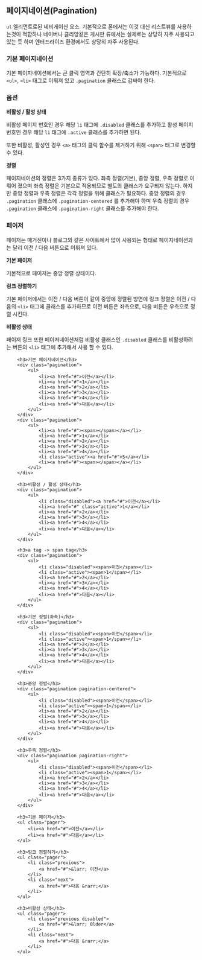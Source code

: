 <!--
layout: 'post'
section: 'Cornerstone Framework'
title: '페이지네이션'
outline: 'ul 엘리먼트로된 네비게이션 요소. 기본적으로 폰에서는 이것 대신 리스트뷰를 사용하는것이 적합하나 네이버나 클리앙같은 게시판 류에서는 실제로는 상당히 자주 사용되고 있는 듯 하며 엔터프라이즈 환경에서도 상당히 자주 사용된다. 기본 페이지네이션에서는 큰 클릭 영역과 간단히 확장/축소가 가능하다. 기본적으로 ul, li 태그로 이뤄져 있고 .pagination 클래스로 감싸야 한다…'
date: '2012-11-16'
tagstr: 'widget'
order: '[4, 2, 4]'
thumbnail: '4.2.04.paginaton.png'
-->

## 페이지네이션(Pagination)

`ul` 엘리먼트로된 네비게이션 요소. 기본적으로 폰에서는 이것 대신 리스트뷰를 사용하는것이 적합하나 네이버나 클리앙같은 게시판 류에서는 실제로는 상당히 자주 사용되고 있는 듯 하며 엔터프라이즈 환경에서도 상당히 자주 사용된다.

### 기본 페이지네이션

기본 페이지네이션에서는 큰 클릭 영역과 간단히 확장/축소가 가능하다. 기본적으로 `<ul>`, `<li>` 태그로 이뤄져 있고 `.pagination` 클래스로 감싸야 한다.

### 옵션

__비활성 / 활성 상태__

비활성 페이지 번호인 경우 해당 `li` 태그에 `.disabled` 클래스를 추가하고 활성 페이지 번호인 경우 해당 `li` 태그에 `.active` 클래스를 추가하면 된다.

또한 비활성, 활성인 경우 `<a>` 태그의 클릭 함수를 제거하기 위해 `<span>` 태그로 변경할 수 있다.

__정렬__

페이지네이션의 정렬은 3가지 종류가 있다. 좌측 정렬(기본), 중앙 정렬, 우측 정렬로 이뤄어 졌으며 좌측 정렬은 기본으로 적용되므로 별도의 클래스가 요구되지 않는다. 하지만
중앙 정렬과 우측 정렬은 각각 정렬을 위해 클래스가 필요하다. 중앙 정렬의 경우  `.pagination` 클래스에 `.pagination-centered` 를 추가해야 하며 우측 정렬의 경우 `.pagination` 클래스에 `.pagination-right` 클래스를 추가해야 한다.

### 페이저

페이저는 매거진이나 블로그와 같은 사이트에서 많이 사용되는 형태로 페이지네이션과는 달리 이전 / 다음 버튼으로 이뤄져 있다.

__기본 페이저__

기본적으로 페이저는 중앙 정렬 상태이다.

__링크 정렬하기__

기본 페이저에서는 이전 / 다음 버튼이 같이 중앙에 정렬된 방면에 링크 정렬은 이전 / 다음의 `<li>` 태그에 클래스를 추가하므로  이전 버튼은 좌측으로, 다음 버튼은 우측으로 정렬 시킨다.

__비활성 상태__

페이저 링크 또한 페이저네이션처럼 비활성 클래스인 `.disabled` 클래스를 비활성하려는 버튼의 `<li>` 태그에  추가해서 사용 할 수 있다.

``` cm, { 'iframe-height': '1230px' }
	<h3>기본 페이지네이션</h3>
    <div class="pagination">
        <ul>
            <li><a href="#">이전</a></li>
            <li><a href="#">1</a></li>
            <li><a href="#">2</a></li>
            <li><a href="#">3</a></li>
            <li><a href="#">4</a></li>
            <li><a href="#">다음</a></li>
        </ul>
    </div>
	<div class="pagination">
		<ul>
			<li><a href="#"><span></span></a></li>
			<li><a href="#">1</a></li>
			<li><a href="#">2</a></li>
			<li><a href="#">3</a></li>
			<li><a href="#">4</a></li>
			<li class="active"><a href="#">5</a></li>
			<li><a href="#"><span></span></a></li>
		</ul>
	</div>

	<h3>비활성 / 활성 상태</h3>
	<div class="pagination">
        <ul>
            <li class="disabled"><a href="#">이전</a></li>
            <li><a href="#" class="active">1</a></li>
            <li><a href="#">2</a></li>
            <li><a href="#">3</a></li>
            <li><a href="#">4</a></li>
            <li><a href="#">다음</a></li>
        </ul>
    </div>

	<h3>a tag -> span tag</h3>
	<div class="pagination">
        <ul>
            <li class="disabled"><span>이전</span></li>
            <li class="active"><span>1</span></li>
            <li><a href="#">2</a></li>
            <li><a href="#">3</a></li>
            <li><a href="#">4</a></li>
            <li><a href="#">다음</a></li>
        </ul>
    </div>

	<h3>기본 정렬(좌측)</h3>
    <div class="pagination">
    	<ul>
            <li class="disabled"><span>이전</span></li>
            <li class="active"><span>1</span></li>
            <li><a href="#">2</a></li>
            <li><a href="#">3</a></li>
            <li><a href="#">4</a></li>
            <li><a href="#">다음</a></li>
        </ul>
    </div>
   
	<h3>중앙 정렬</h3>
    <div class="pagination pagination-centered">
    	<ul>
            <li class="disabled"><span>이전</span></li>
            <li class="active"><span>1</span></li>
            <li><a href="#">2</a></li>
            <li><a href="#">3</a></li>
            <li><a href="#">4</a></li>
            <li><a href="#">다음</a></li>
        </ul>
    </div>

	<h3>우측 정렬</h3>
    <div class="pagination pagination-right">
    	<ul>
            <li class="disabled"><span>이전</span></li>
            <li class="active"><span>1</span></li>
            <li><a href="#">2</a></li>
            <li><a href="#">3</a></li>
            <li><a href="#">4</a></li>
            <li><a href="#">다음</a></li>
        </ul>
    </div>

	<h3>기본 페이저</h3>
    <ul class="pager">
        <li><a href="#">이전</a></li>
        <li><a href="#">다음</a></li>
    </ul>

	<h3>링크 정렬하기</h3>
	<ul class="pager">
        <li class="previous">
            <a href="#">&larr; 이전</a>
        </li>
        <li class="next">
            <a href="#">다음 &rarr;</a>
        </li>
    </ul>

	<h3>비활성 상태</h3>
	<ul class="pager">
        <li class="previous disabled">
            <a href="#">&larr; Older</a>
        </li>
		<li class="next">
            <a href="#">다음 &rarr;</a>
        </li>
    </ul>
```